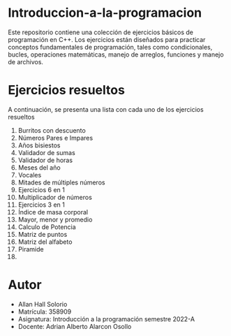 # Introduccion-a-la-programacion
Este repositorio contiene una colección de ejercicios básicos de programación en C++. Los ejercicios están diseñados para practicar conceptos fundamentales de programación, tales como condicionales, bucles, operaciones matemáticas, manejo de arreglos, funciones y manejo de archivos. 

# Ejercicios resueltos
A continuación, se presenta una lista con cada uno de los ejercicios resueltos 

1. Burritos con descuento
2. Números Pares e Impares
3. Años bisiestos
4. Validador de sumas
5. Validador de horas
6. Meses del año
7. Vocales
8. Mitades de múltiples números
9. Ejercicios 6 en 1
10. Multiplicador de números
11. Ejercicios 3 en 1
12. Índice de masa corporal
13. Mayor, menor y promedio
14. Calculo de Potencia
15. Matriz de puntos
16. Matriz del alfabeto
17. Piramide
18. 

# Autor
* Allan Hall Solorio
* Matrícula: 358909
* Asignatura: Introducción a la programación semestre 2022-A
* Docente: Adrian Alberto Alarcon Osollo
